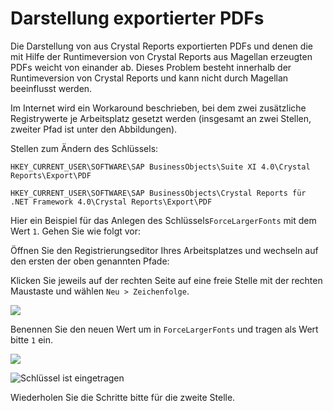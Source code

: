 # Darstellung exportierter PDFs

Die Darstellung von aus Crystal Reports exportierten PDFs und denen die mit Hilfe der Runtimeversion von Crystal Reports aus Magellan erzeugten PDFs weicht von einander ab.
Dieses Problem besteht innerhalb der Runtimeversion von Crystal Reports und kann nicht durch Magellan beeinflusst werden.

Im Internet wird ein Workaround beschrieben, bei dem zwei zusätzliche Registrywerte je Arbeitsplatz gesetzt werden (insgesamt an zwei Stellen, zweiter Pfad ist unter den Abbildungen).

Stellen zum Ändern des Schlüssels:

```HKEY_CURRENT_USER\SOFTWARE\SAP BusinessObjects\Suite XI 4.0\Crystal Reports\Export\PDF```

```HKEY_CURRENT_USER\SOFTWARE\SAP BusinessObjects\Crystal Reports für .NET Framework 4.0\Crystal Reports\Export\PDF```

Hier ein Beispiel für das Anlegen des Schlüssels`ForceLargerFonts` mit dem Wert `1`. Gehen Sie wie folgt vor:

Öffnen Sie den Registrierungseditor Ihres Arbeitsplatzes und wechseln auf den ersten der oben genannten Pfade:

Klicken Sie jeweils auf der rechten Seite auf eine freie Stelle mit der rechten Maustaste und wählen `Neu > Zeichenfolge`.

![](/assets/images/magellan/02.png)

Benennen Sie den neuen Wert um in `ForceLargerFonts` und tragen als Wert bitte `1` ein.

![](/assets/images/magellan/03.png)

![Schlüssel ist eingetragen](/assets/images/magellan/01.png)

Wiederholen Sie die Schritte bitte für die zweite Stelle.